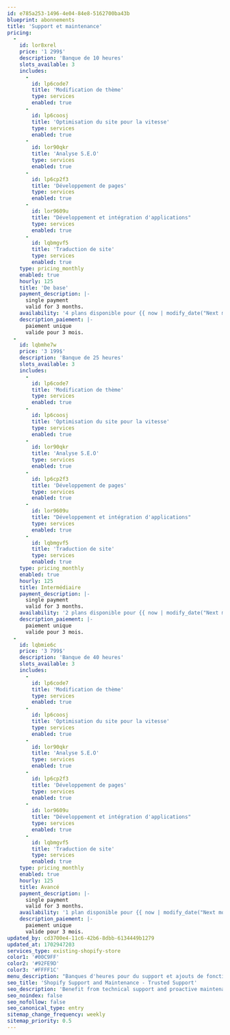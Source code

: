 ```yaml
---
id: e785a253-1496-4e04-84e8-5162700ba43b
blueprint: abonnements
title: 'Support et maintenance'
pricing:
  -
    id: lor8xrel
    price: '1 299$'
    description: 'Banque de 10 heures'
    slots_available: 3
    includes:
      -
        id: lp6code7
        title: 'Modification de thème'
        type: services
        enabled: true
      -
        id: lp6coosj
        title: 'Optimisation du site pour la vitesse'
        type: services
        enabled: true
      -
        id: lor90qkr
        title: 'Analyse S.E.O'
        type: services
        enabled: true
      -
        id: lp6cp2f3
        title: 'Développement de pages'
        type: services
        enabled: true
      -
        id: lor9609u
        title: "Développement et intégration d'applications"
        type: services
        enabled: true
      -
        id: lqbmgvf5
        title: 'Traduction de site'
        type: services
        enabled: true
    type: pricing_monthly
    enabled: true
    hourly: 125
    title: 'De base'
    payment_description: |-
      single payment
      valid for 3 months.
    availability: '4 plans disponible pour {{ now | modify_date("Next month") | iso_format(''MMMM'')}}'
    description_paiement: |-
      paiement unique
      valide pour 3 mois.
  -
    id: lqbmhe7w
    price: '3 199$'
    description: 'Banque de 25 heures'
    slots_available: 3
    includes:
      -
        id: lp6code7
        title: 'Modification de thème'
        type: services
        enabled: true
      -
        id: lp6coosj
        title: 'Optimisation du site pour la vitesse'
        type: services
        enabled: true
      -
        id: lor90qkr
        title: 'Analyse S.E.O'
        type: services
        enabled: true
      -
        id: lp6cp2f3
        title: 'Développement de pages'
        type: services
        enabled: true
      -
        id: lor9609u
        title: "Développement et intégration d'applications"
        type: services
        enabled: true
      -
        id: lqbmgvf5
        title: 'Traduction de site'
        type: services
        enabled: true
    type: pricing_monthly
    enabled: true
    hourly: 125
    title: Intermédiaire
    payment_description: |-
      single payment
      valid for 3 months.
    availability: '2 plans disponible pour {{ now | modify_date("Next month") | iso_format(''MMMM'')}}'
    description_paiement: |-
      paiement unique
      valide pour 3 mois.
  -
    id: lqbmie6c
    price: '3 799$'
    description: 'Banque de 40 heures'
    slots_available: 3
    includes:
      -
        id: lp6code7
        title: 'Modification de thème'
        type: services
        enabled: true
      -
        id: lp6coosj
        title: 'Optimisation du site pour la vitesse'
        type: services
        enabled: true
      -
        id: lor90qkr
        title: 'Analyse S.E.O'
        type: services
        enabled: true
      -
        id: lp6cp2f3
        title: 'Développement de pages'
        type: services
        enabled: true
      -
        id: lor9609u
        title: "Développement et intégration d'applications"
        type: services
        enabled: true
      -
        id: lqbmgvf5
        title: 'Traduction de site'
        type: services
        enabled: true
    type: pricing_monthly
    enabled: true
    hourly: 125
    title: Avancé
    payment_description: |-
      single payment
      valid for 3 months.
    availability: '1 plan disponible pour {{ now | modify_date("Next month") | iso_format(''MMMM'')}}'
    description_paiement: |-
      paiement unique
      valide pour 3 mois.
updated_by: cd3700e4-11c6-42b6-8dbb-6134449b1279
updated_at: 1702947203
services_type: existing-shopify-store
color1: '#00C9FF'
color2: '#92FE9D'
color3: '#FFFF1C'
menu_description: "Banques d'heures pour du support et ajouts de fonctionnalités"
seo_title: 'Shopify Support and Maintenance - Trusted Support'
seo_description: 'Benefit from technical support and proactive maintenance for your Shopify store. Our team ensures the continued performance of your eCommerce site.'
seo_noindex: false
seo_nofollow: false
seo_canonical_type: entry
sitemap_change_frequency: weekly
sitemap_priority: 0.5
---
```

